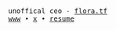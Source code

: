 <samp>
unoffical ceo - <a href="https://flora.tf">flora.tf</a>
<br>
<a href="https://namishh.me">www</a>  •  <a href="https://x.com/namishh__">x</a> • <a href="https://namishh.me/resume">resume</a>  
